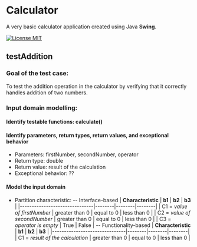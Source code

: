 # Calculator
A very basic calculator application created using Java **Swing**. 

[![License MIT](https://img.shields.io/badge/license-MIT-blue.svg)](LICENSE)

## testAddition
### Goal of the test case:
To test the addition operation in the calculator by verifying that it correctly handles addition of two numbers.

### Input domain modelling:
#### Identify testable functions: calculate()
#### Identify parameters, return types, return values, and exceptional behavior
- Parameters: firstNumber, secondNumber, operator
- Return type: double
- Return value: result of the calculation
- Exceptional behavior: ?? 
#### Model the input domain
- Partition characteristic:
-- Interface-based
| **Characteristic**            | **b1** | **b2** | **b3** |
|-------------------------------|--------|--------|--------|
| C1 = *value of firstNumber*   | greater than 0 | equal to 0 | less than 0 |
| C2 = *value of secondNumber*  | greater than 0 | equal to 0 | less than 0 |
| C3 = *operator is empty*      |  True  | False  |
-- Functionality-based
| **Characteristic**            | **b1** | **b2** | **b3** |
|-------------------------------|--------|--------|--------|
| C1 = *result of the calculation*   | greater than 0 | equal to 0 | less than 0 |


